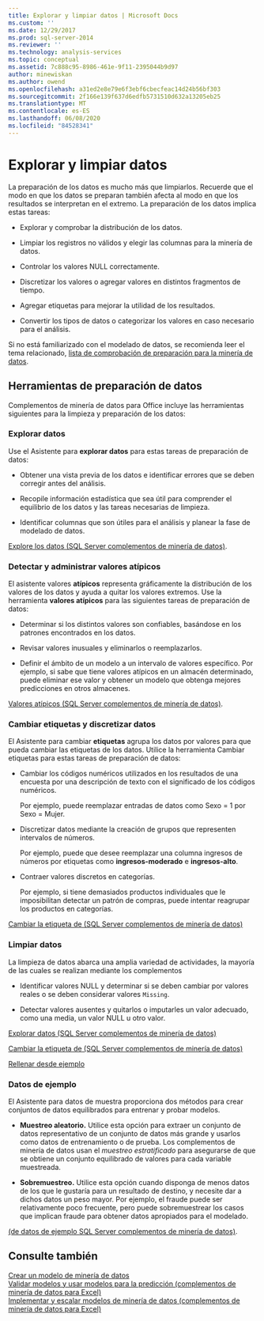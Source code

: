 ```yaml
---
title: Explorar y limpiar datos | Microsoft Docs
ms.custom: ''
ms.date: 12/29/2017
ms.prod: sql-server-2014
ms.reviewer: ''
ms.technology: analysis-services
ms.topic: conceptual
ms.assetid: 7c888c95-8986-461e-9f11-2395044b9d97
author: minewiskan
ms.author: owend
ms.openlocfilehash: a31ed2e8e79e6f3ebf6cbecfeac14d24b56bf303
ms.sourcegitcommit: 2f166e139f637d6edfb5731510d632a13205eb25
ms.translationtype: MT
ms.contentlocale: es-ES
ms.lasthandoff: 06/08/2020
ms.locfileid: "84528341"
---
```

# <a name="exploring-and-cleaning-data"></a>Explorar y limpiar datos
  La preparación de los datos es mucho más que limpiarlos. Recuerde que el modo en que los datos se preparan también afecta al modo en que los resultados se interpretan en el extremo. La preparación de los datos implica estas tareas:  
  
-   Explorar y comprobar la distribución de los datos.  
  
-   Limpiar los registros no válidos y elegir las columnas para la minería de datos.  
  
-   Controlar los valores NULL correctamente.  
  
-   Discretizar los valores o agregar valores en distintos fragmentos de tiempo.  
  
-   Agregar etiquetas para mejorar la utilidad de los resultados.  
  
-   Convertir los tipos de datos o categorizar los valores en caso necesario para el análisis.  
  
 Si no está familiarizado con el modelado de datos, se recomienda leer el tema relacionado, [lista de comprobación de preparación para la minería de datos](checklist-of-preparation-for-data-mining.md).  
  
## <a name="data-preparation-tools"></a>Herramientas de preparación de datos  
 Complementos de minería de datos para Office incluye las herramientas siguientes para la limpieza y preparación de los datos:  
  
### <a name="explore-data"></a>Explorar datos  
 Use el Asistente para **explorar datos** para estas tareas de preparación de datos:  
  
-   Obtener una vista previa de los datos e identificar errores que se deben corregir antes del análisis.  
  
-   Recopile información estadística que sea útil para comprender el equilibrio de los datos y las tareas necesarias de limpieza.  
  
-   Identificar columnas que son útiles para el análisis y planear la fase de modelado de datos.  
  
 [Explore los datos &#40;SQL Server complementos de minería de datos&#41;](explore-data-sql-server-data-mining-add-ins.md).  
  
### <a name="detect-and-handle-outliers"></a>Detectar y administrar valores atípicos  
 El asistente valores **atípicos** representa gráficamente la distribución de los valores de los datos y ayuda a quitar los valores extremos. Use la herramienta **valores atípicos** para las siguientes tareas de preparación de datos:  
  
-   Determinar si los distintos valores son confiables, basándose en los patrones encontrados en los datos.  
  
-   Revisar valores inusuales y eliminarlos o reemplazarlos.  
  
-   Definir el ámbito de un modelo a un intervalo de valores específico. Por ejemplo, si sabe que tiene valores atípicos en un almacén determinado, puede eliminar ese valor y obtener un modelo que obtenga mejores predicciones en otros almacenes.  
  
 [Valores atípicos &#40;SQL Server complementos de minería de datos&#41;](outliers-sql-server-data-mining-add-ins.md).  
  
### <a name="relabel-and-bin-data"></a>Cambiar etiquetas y discretizar datos  
 El Asistente para cambiar **etiquetas** agrupa los datos por valores para que pueda cambiar las etiquetas de los datos. Utilice la herramienta Cambiar etiquetas para estas tareas de preparación de datos:  
  
-   Cambiar los códigos numéricos utilizados en los resultados de una encuesta por una descripción de texto con el significado de los códigos numéricos.  
  
     Por ejemplo, puede reemplazar entradas de datos como Sexo = 1 por Sexo = Mujer.  
  
-   Discretizar datos mediante la creación de grupos que representen intervalos de números.  
  
     Por ejemplo, puede que desee reemplazar una columna ingresos de números por etiquetas como **ingresos-moderado** e **ingresos-alto**.  
  
-   Contraer valores discretos en categorías.  
  
     Por ejemplo, si tiene demasiados productos individuales que le imposibilitan detectar un patrón de compras, puede intentar reagrupar los productos en categorías.  
  
 [Cambiar la etiqueta de &#40;SQL Server complementos de minería de datos&#41;](relabel-sql-server-data-mining-add-ins.md)  
  
### <a name="cleanse-data"></a>Limpiar datos  
 La limpieza de datos abarca una amplia variedad de actividades, la mayoría de las cuales se realizan mediante los complementos  
  
-   Identificar valores NULL y determinar si se deben cambiar por valores reales o se deben considerar valores `Missing`.  
  
-   Detectar valores ausentes y quitarlos o imputarles un valor adecuado, como una media, un valor NULL u otro valor.  
  
 [Explorar datos &#40;SQL Server complementos de minería de datos&#41;](explore-data-sql-server-data-mining-add-ins.md)  
  
 [Cambiar la etiqueta de &#40;SQL Server complementos de minería de datos&#41;](relabel-sql-server-data-mining-add-ins.md)  
  
 [Rellenar desde ejemplo](fill-from-example-table-analysis-tools-for-excel.md)  
  
### <a name="sample-data"></a>Datos de ejemplo  
 El Asistente para datos de muestra proporciona dos métodos para crear conjuntos de datos equilibrados para entrenar y probar modelos.  
  
-   **Muestreo aleatorio.** Utilice esta opción para extraer un conjunto de datos representativo de un conjunto de datos más grande y usarlos como datos de entrenamiento o de prueba. Los complementos de minería de datos usan el *muestreo estratificado* para asegurarse de que se obtiene un conjunto equilibrado de valores para cada variable muestreada.  
  
-   **Sobremuestreo.** Utilice esta opción cuando disponga de menos datos de los que le gustaría para un resultado de destino, y necesite dar a dichos datos un peso mayor. Por ejemplo, el fraude puede ser relativamente poco frecuente, pero puede sobremuestrear los casos que implican fraude para obtener datos apropiados para el modelado.  
  
 [&#40;de datos de ejemplo SQL Server complementos de minería de datos&#41;](sample-data-sql-server-data-mining-add-ins.md).  
  
## <a name="see-also"></a>Consulte también  
 [Crear un modelo de minería de datos](creating-a-data-mining-model.md)   
 [Validar modelos y usar modelos para la predicción &#40;complementos de minería de datos para Excel&#41;](validating-models-and-using-models-for-prediction-data-mining-add-ins-for-excel.md)   
 [Implementar y escalar modelos de minería de datos &#40;complementos de minería de datos para Excel&#41;](deploying-and-scaling-mining-models-data-mining-add-ins-for-excel.md)  
  
  
